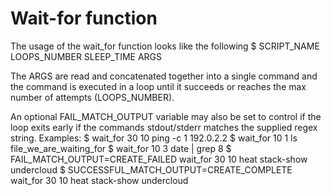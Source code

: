# Wait-for function

The usage of the wait_for function looks like the following
    $ SCRIPT_NAME LOOPS_NUMBER SLEEP_TIME ARGS

The ARGS are read and concatenated together into a single command
and the command is executed in a loop until it succeeds or reaches
the max number of attempts (LOOPS_NUMBER).

An optional FAIL_MATCH_OUTPUT variable may also be set to control
if the loop exits early if the commands stdout/stderr matches the
supplied regex string.
Examples:
    $ wait_for 30 10 ping -c 1 192.0.2.2
    $ wait_for 10 1 ls file_we_are_waiting_for
    $ wait_for 10 3 date \| grep 8
    $ FAIL_MATCH_OUTPUT=CREATE_FAILED wait_for 30 10 heat stack-show undercloud
    $ SUCCESSFUL_MATCH_OUTPUT=CREATE_COMPLETE wait_for 30 10 heat stack-show undercloud
